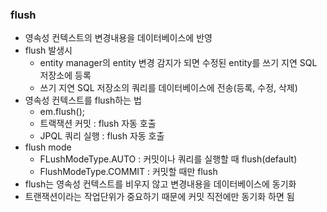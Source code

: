 ### flush
  - 영속성 컨텍스트의 변경내용을 데이터베이스에 반영
  - flush 발생시
    - entity manager의 entity 변경 감지가 되면 수정된 entity를 쓰기 지연 SQL 저장소에 등록
    - 쓰기 지연 SQL 저장소의 쿼리를 데이터베이스에 전송(등록, 수정, 삭제)
  - 영속성 컨텍스트를 flush하는 법
    - em.flush();
    - 트랙잭션 커밋 : flush 자동 호출
    - JPQL 쿼리 실행 : flush 자동 호출
  - flush mode
    - FLushModeType.AUTO : 커밋이나 쿼리를 실행할 때 flush(default)
    - FlushModeType.COMMIT : 커밋할 때만 flush
  - flush는 영속성 컨텍스트를 비우지 않고 변경내용을 데이터베이스에 동기화
  - 트랜잭션이라는 작업단위가 중요하기 때문에 커밋 직전에만 동기화 하면 됨
